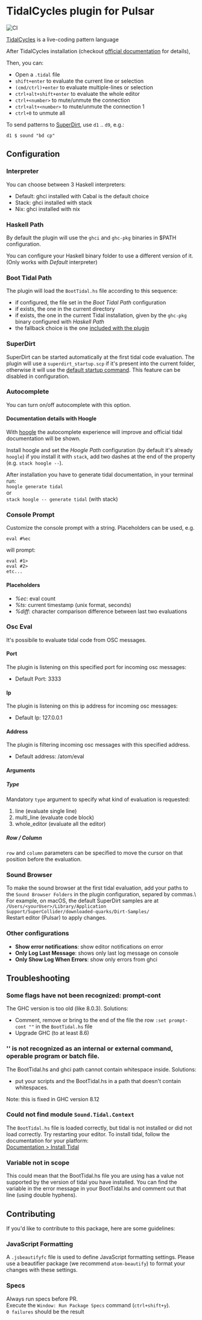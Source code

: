 # TidalCycles plugin for Pulsar

![CI](https://github.com/tidalcycles/atom-tidalcycles/actions/workflows/ci.yml/badge.svg?branch=master)

[TidalCycles](https://tidalcycles.org) is a live-coding pattern language

After TidalCycles installation (checkout [official documentation](https://tidalcycles.org/docs/) for details),

Then, you can:
  * Open a `.tidal` file
  * `shift+enter` to evaluate the current line or selection
  * `(cmd/ctrl)+enter` to evaluate multiple-lines or selection
  * `ctrl+alt+shift+enter` to evaluate the whole editor
  * `ctrl+<number>` to mute/unmute the connection <number>
  * `ctrl+alt+<number>` to mute/unmute the connection 1<number>
  * `ctrl+0` to unmute all

To send patterns to [SuperDirt](https://github.com/musikinformatik/SuperDirt), use `d1` .. `d9`, e.g.:
```
d1 $ sound "bd cp"
```

## Configuration

### Interpreter
You can choose between 3 Haskell interpreters:
* Default: ghci installed with Cabal is the default choice
* Stack: ghci installed with stack
* Nix: ghci installed with nix

### Haskell Path

By default the plugin will use the `ghci` and `ghc-pkg` binaries in $PATH configuration.

You can configure your Haskell binary folder to use a different version of it.
(Only works with *Default* interpreter)

### Boot Tidal Path

The plugin will load the `BootTidal.hs` file according to this sequence:
  * if configured, the file set in the  *Boot Tidal Path* configuration
  * if exists, the one in the current directory
  * if exists, the one in the current Tidal installation, given by the `ghc-pkg` binary configured with *Haskell Path*
  * the fallback choice is the one [included with the plugin](lib/BootTidal.hs)

### SuperDirt
SuperDirt can be started automatically at the first tidal code evaluation.
The plugin will use a `superdirt_startup.scp` if it's present into the current folder, otherwise it will use the [default startup command](./lib/superdirt_startup.scd).
This feature can be disabled in configuration.

### Autocomplete
You can turn on/off autocomplete with this option.

#### Documentation details with Hoogle
With [hoogle](https://github.com/ndmitchell/hoogle/blob/master/docs/Install.md) the autocomplete experience will improve and official tidal documentation will be shown.

Install hoogle and set the *Hoogle Path* configuration (by default it's already `hoogle`) if you install it with `stack`, add two dashes at the end of the property (e.g. `stack hoogle --`).

After installation you have to generate tidal documentation, in your terminal run:\
`hoogle generate tidal`\
or\
`stack hoogle -- generate tidal` (with stack)

### Console Prompt
Customize the console prompt with a string.
Placeholders can be used, e.g.
```
eval #%ec
```
will prompt:
```
eval #1>
eval #2>
etc...
```
#### Placeholders
* *%ec*: eval count
* *%ts*: current timestamp (unix format, seconds)
* *%diff*: character comparison difference between last two evaluations

### Osc Eval
It's possibile to evaluate tidal code from OSC messages.

#### Port
The plugin is listening on this specified port for incoming osc messages:
* Default Port: 3333

#### Ip
The plugin is listening on this ip address for incoming osc messages:

* Default Ip: 127.0.0.1

#### Address
The plugin is filtering incoming osc messages with this specified address.
* Default address: /atom/eval

#### Arguments

##### Type
Mandatory `type` argument to specify what kind of evaluation is requested:
1. line (evaluate single line)
2. multi_line (evaluate code block)
3. whole_editor (evaluate all the editor)

##### Row / Column
`row` and `column` parameters can be specified to move the cursor on that position before the evaluation.

### Sound Browser
To make the sound browser at the first tidal evaluation, add your paths to the `Sound Browser Folders` in the plugin configuration, separed by commas.\ For example, on macOS, the default SuperDirt samples are at \
`/Users/<yourUser>/Library/Application Support/SuperCollider/downloaded-quarks/Dirt-Samples/` \
Restart editor (Pulsar) to apply changes.

### Other configurations
  * **Show error notifications**: show editor notifications on error  
  * **Only Log Last Message**: shows only last log message on console
  * **Only Show Log When Errors**: show only errors from ghci


## Troubleshooting

### Some flags have not been recognized: prompt-cont
The GHC version is too old (like 8.0.3).
Solutions:
* Comment, remove or bring to the end of the file the row `:set prompt-cont ""` in the `BootTidal.hs` file
* Upgrade GHC (to at least 8.6)

### '<path>' is not recognized as an internal or external command, operable program or batch file.
The BootTidal.hs and ghci path cannot contain whitespace inside.
Solutions:
* put your scripts and the BootTidal.hs in a path that doesn't contain whitespaces.

Note: this is fixed in GHC version 8.12

### Could not find module `Sound.Tidal.Context`
The `BootTidal.hs` file is loaded correctly, but tidal is not installed or did not load correctly. Try restarting your editor. To install tidal, follow the documentation for your platform: \
[Documentation > Install Tidal](https://tidalcycles.org/docs/)

### Variable not in scope
This could mean that the BootTidal.hs file you are using has a value not supported by the version of tidal you have installed. You can find the variable in the error message in your BootTidal.hs and comment out that line (using double hyphens).

## Contributing

If you'd like to contribute to this package, here are some guidelines:

### JavaScript Formatting

A `.jsbeautifyfc` file is used to define JavaScript formatting settings. Please use
a beautifier package (we recommend `atom-beautify`) to format your changes with
these settings.

### Specs

Always run specs before PR.  
Execute the `Window: Run Package Specs` command (`ctrl+shift+y`).  
`0 failures` should be the result
